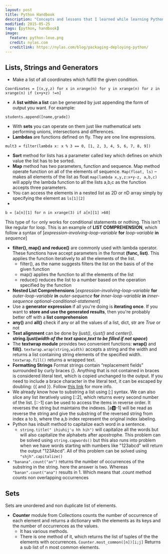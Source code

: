 ```yaml
---
layout: post
title: Python Handbook
description: "Concepts and lessons that I learned while learning Python."
modified: 2015-05-25
tags: [python, handbook]
image:
  feature: python-love.png
  credit: nylas.com
  creditlink: https://nylas.com/blog/packaging-deploying-python/
---
```



## Lists, Strings and Generators
* Make a list of all coordinates which fulfill the given condition.

```
Coordinates = [(x,y,z) for x in xrange(n) for y in xrange(n) for z in xrange(n) if (x+y+z) !=n]
```

* A **list within a list** can be generated by just appending the form of output you want. For example:

```
students.append([name,grade])
```

* With **sets** you can operate on them just like mathematical sets performing unions, intersections and differences.
* **Lambdas** are functions defined on fly. They are one line expressions.

```
mult3 = filter(lambda x: x % 3 == 0, [1, 2, 3, 4, 5, 6, 7, 8, 9])
```

* **Sort** method for lists has a parameter called key which defines on which value the list has to be sorted.
* **Map** method has two parameters, function and sequence. Map method operate function on all of the elements of sequence.
`Map(float, ls)` – makes all  elements of the list as float
`map(lambda x,y,z:x+y-z, a,b,c)` will apply the lambda function to all the lists a,b,c as the function accepts three parameters.
* You can access the elements in a nested list as 2D or nD array simply by specifying the element as `ls[1][2]`
*

```
b = [a[n][1] for n in xrange(3) if a[n][1] >60]
```

 This type of `for` only works for conditional statements or nothing. This isn't like regular for loop. This is an example of **LIST COMPREHENSION**, which follow a syntax of [*expression-involving-loop-variable* **for** *loop-variable* **in** *sequence*]
* **filter(), map() and reduce()** are commonly used with lambda operator. These functions have accept parameters in the format **(func, list)**. This applies the function iteratively to all the elements of the list.
  * filter(), as the name suggests filters the list on the basis of of the given function
  * map() applies the function to all the elements of the list
  * reduce() reduces the list to a number based on the operation specified by the function
* **Nested List Comprehensions** [*expression-involving-loop-variable* **for** *outer-loop-variable* **in** *outer-sequence* **for** *inner-loop-variable* **in** *inner-sequence* *optional-conditional-statement*]
* Use a **generator expression** if all you're doing is **iterating once**. If you want to **store and use the generated results**, then you're probably better off with a **list comprehension**
* **any()** and **all()** check if any or all the values of a list, dict, str are *True* or not
* **Text alignment** can be done by *ljust()*, *rjust()* and *center()*. **string.ljust(*width of the text space*,*text to be filled if not space*)**
* The **textwrap module** provides two convenient functions: **wrap()** and **fill()**. `textwrap.wrap(string,width)` accepts a string and the width and returns a list containing string elements of the specified width. `textwrap.fill()` returns a wrapped text.
* **Formatting Strings** Format strings contain “replacement fields” surrounded by curly braces {}. Anything that is not contained in braces is considered literal text, which is copied unchanged to the output. If you need to include a brace character in the literal text, it can be escaped by doubling: {{ and }}. Follow [this link](http://stackoverflow.com/questions/10411085/converting-integer-to-binary-in-python) for more info.
* We already know how to substring a list using [:] syntax. We can also slice any list iteratively using [::2], which returns every second number of the list. [::-1] can be used to access the items in reverse order. It reverses the string but maintains the indexes. [a:b:-1] will be read as reverse the string and give the substring of the reversed string from index a to b, where the a,b index represent the original index labeling.
* Python has inbuilt method to capitalize each word in a sentence.
    * `string.title(" ihiuhij'u hh hih")` will capitalize all the words but will also capitalize the alphabets after apostrophe. This problem can be solved using `string.capwords()` but this also runs into problem when we have words starting with numbers like "123abcd" will return the output "123Abcd". All of this problem can be solved using `"shjh".capitalize()`
* `"banana".count("an")` returns the number of occurrences of the substring in the string. here the answer is two. Whereas `"banan".count("ana")` results in 1. Which means that .count method counts non overlapping occurrences

## Sets
Sets are unordered and non duplicate list of elements.
* **Counter** module from Collections counts the number of occurrence of each element and returns a dictionary with the elements as its keys and the number of occurrences as the values.
    * It has various methods.
    * There is one method of it, which returns the list of tuples of the the elements with occurrences. `Counter.most_common([n])[i;j]` Returns a sub list of n most common elements.
